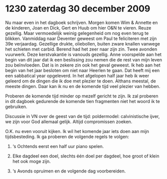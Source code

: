 # 1230 zaterdag 30 december 2009
Nu maar even in het dagboek schrijven. Morgen komen Wim & Annette en de kinderen, Joan en Dick, Gert en Huub om hier O&N te vieren. Reuze gezellig. Maar vermoedelijk weinig gelegenheid om nog even terug te blikken. Vanmiddag naar Deventer geweest om Paul te feliciteren met zijn 39e verjaardag. Gezellige drukte, oliebollen, buiten zware knallen vanwege het schieten met carbid. Berend had het zeer naar zijn zin. Twee avonden vuurwerk. Deze kerstvakantie is vanouds gezellig. Anne voorspelde aan het begin van dit jaar dat ik een beslissing zou nemen die de rest van mijn leven zou beïnvloeden. Dat is in zekere zin ook het geval geweest. Ik heb aan het begin van het jaar besloten om niet naar Heerlen te gaan. Dat heeft mij een een sabbatical year opgeleverd. In het afgelopen half jaar heb ik weer geleerd om de dingen die ik doe met plezier te doen. Althans meestal, de meeste dingen. Daar kan ik nu en de komende tijd veel plezier van hebben. 

Proberen de komende tijd minder op mezelf gericht te zijn. Ik zal proberen in dit dagboek gedurende de komende tien fragmenten niet het woord ik te gebruiken. 

Discussie in VN over de geest van de tijd: poldermodel: calvinistische ijver, we zijn voor God allemaal gelijk. Altijd compromissen zoeken. 

O.K. nu even vooruit kijken. Ik wil het komende jaar iets doen aan mijn tijdsbesteding. Ik ga proberen de volgende regels te volgen:

1. ‘s Ochtends eerst een half uur piano spelen.

2. Elke dagdeel een doel, slechts één doel per dagdeel, hoe groot of klein het ook moge zijn.

3. ‘s Avonds opruimen en de volgende dag voorbereiden. 
